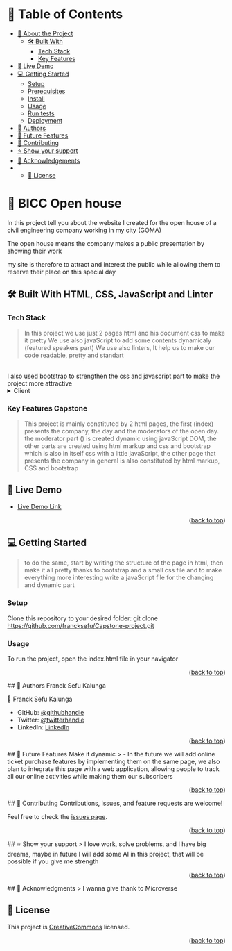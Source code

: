 <a name="readme-top"></a>
<div align="center">
  <!-- You are encouraged to replace this logo with your own! Otherwise you can also remove it. -->
  
  
</div>


<!-- TABLE OF CONTENTS -->
# 📗 Table of Contents
- [📖 About the Project](#about-project)
  - [🛠 Built With](#built-with)
    - [Tech Stack](#tech-stack)
    - [Key Features](#key-features)
 - [🚀 Live Demo](#live-demo)
- [💻 Getting Started](#getting-started)
  - [Setup](#setup)
  - [Prerequisites](#prerequisites)
  - [Install](#install)
  - [Usage](#usage)
  - [Run tests](#run-tests)
  - [Deployment](#triangular_flag_on_post-deployment)
- [👥 Authors](#authors)
- [🔭 Future Features](#future-features)
- [🤝 Contributing](#contributing)
- [⭐️ Show your support](#support)
- [🙏 Acknowledgements](#acknowledgements)
- - [📝 License](#license)

<!-- PROJECT DESCRIPTION -->
# 📖 <a name="about-project">BICC Open house</a>
 In this project tell you about the website I created for the open house of a civil engineering company working in my city (GOMA)

 The open house means the company makes a public presentation by showing their work

 my site is therefore to attract and interest the public while allowing them to reserve their place on this special day
 ## 🛠 Built With <a name="built-with">HTML, CSS, JavaScript and Linter</a>
### Tech Stack <a name="tech-stack"></a>
> In this project we use just 2 pages html and his document css to make it pretty
We use also javaScript to add some contents dynamicaly (featured speakers part)
We use also linters, It help us to make our code readable, pretty and standart
<br>
I also used bootstrap to strengthen the css and javascript part to make the project more attractive
<details>
  <summary>Client</summary>
  <ul>
    <li><a href="#">index.html</a></li>
    <li><a href="#">style.css</a></li>
    <li><a href="#">capstone.js</a></li>
    <li><a href="#">about.html</a></li>
    <li><a href="#">capstoneAbout.js</a></li>
     <li><a href="#">linters.yml</a></li>
  </ul>
</details>


<!-- Features -->
### Key Features <a name="key-features">Capstone</a>
> This project is mainly constituted by 2 html pages, the first (index) presents the company, the day and the moderators of the open day. the moderator part () is created dynamic using javaScript DOM, the other parts are created using html markup and css and bootstrap which is also in itself css with a little javaScript, the other page that presents the company in general is also constituted by html markup, CSS and bootstrap

<!-- LIVE DEMO -->
## 🚀 Live Demo <a name="live-demo"></a>
> 
- [Live Demo Link](https://francksefu.github.io/Capstone-project/index.html)
<p align="right">(<a href="#readme-top">back to top</a>)</p>


<!-- GETTING STARTED -->
## 💻 Getting Started <a name="getting-started"></a>
> to do the same, start by writing the structure of the page in html, then make it all pretty thanks to bootstrap and a small css file and to make everything more interesting write a javaScript file for the changing and dynamic part


### Setup
Clone this repository to your desired folder:
git clone https://github.com/francksefu/Capstone-project.git

### Usage
To run the project, open the index.html file in your navigator



<p align="right">(<a href="#readme-top">back to top</a>)</p>
<!-- AUTHORS -->
## 👥 Authors <a name="authors">Franck Sefu Kalunga</a>

👤 Franck Sefu Kalunga
- GitHub: [@githubhandle](https://github.com/francksefu)
- Twitter: [@twitterhandle](https://twitter.com/franck_sefu)
- LinkedIn: [LinkedIn](https://www.linkedin.com/in/franck-sefu-884705254/)


<p align="right">(<a href="#readme-top">back to top</a>)</p>
<!-- FUTURE FEATURES -->
## 🔭 Future Features <a name="future-features">Make it dynamic</a>
> 
- In the future we will add online ticket purchase features by implementing them on the same page, we also plan to integrate this page with a web application, allowing people to track all our online activities while making them our subscribers
<p align="right">(<a href="#readme-top">back to top</a>)</p>
<!-- CONTRIBUTING -->
## 🤝 Contributing <a name="contributing"></a>
Contributions, issues, and feature requests are welcome!

Feel free to check the [issues page](https://github.com/francksefu/Capstone-project/issues).

<p align="right">(<a href="#readme-top">back to top</a>)</p>
<!-- SUPPORT -->
## ⭐️ Show your support <a name="support"></a>
> I love work, solve problems, and I have big dreams, maybe in future I will add some AI in this project, that will be possible if you give me strength
<p align="right">(<a href="#readme-top">back to top</a>)</p>
<!-- ACKNOWLEDGEMENTS -->
## 🙏 Acknowledgments <a name="acknowledgements"></a>
> I wanna give thank to Microverse
<!-- LICENSE -->

## 📝 License <a name="license"></a>
This project is [CreativeCommons](https://creativecommons.org/licenses/by-nc/4.0/legalcode) licensed.

<p align="right">(<a href="#readme-top">back to top</a>)</p>
